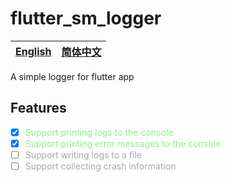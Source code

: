 # flutter_sm_logger

| [English](README.md) | [简体中文](README.zh.md) |
| ------------------ | ----------------------- |

A simple logger for flutter app

## Features

- [x] <span style="color: lightgreen;">Support printing logs to the console</span>
- [x] <span style="color: lightgreen;">Support printing error messages to the console</span>
- [ ] <span style="color: #A9A9A9;">Support writing logs to a file</span>
- [ ] <span style="color: #A9A9A9;">Support collecting crash information</span>

<!-- ## Getting started

## Installing

Depend on it

Run this command:

With Dart:
```
dart pub add flutter_sm_logger
```
With Flutter:
```
flutter pub add flutter_sm_logger
```
Or add the dependency to your `pubspec.yaml` file and run `dart pub get`:
```
dependencies:
  flutter_sm_logger: ^0.0.1
```

<!-- ## Usage -->

<!-- ## Additional information